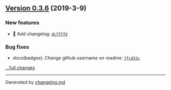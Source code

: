 ## [Version 0.3.6](https://github.com/:george-aidonidis/safe-uri-path/releases/tag/v0.3.6) (2019-3-9)

### New features

- 🎸 Add changelog: [`dcffffd`](https://github.com/:george-aidonidis/safe-uri-path/commit/dcffffd)

### Bug fixes

- docs(badges): Change github username on readme: [`7fcd33c`](https://github.com/:george-aidonidis/safe-uri-path/commit/7fcd33c)

[...full changes](https://github.com/:george-aidonidis/safe-uri-path/compare/v0.3.5...v0.3.6)


---

Generated by [changelog.md](https://github.com/egoist/changelog.md)
